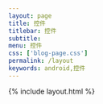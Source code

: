 ```yaml
---
layout: page
title: 控件
titlebar: 控件
subtitle: 
menu: 控件
css: ['blog-page.css']
permalink: /layout
keywords: android,控件
---
```

{% include layout.html %}